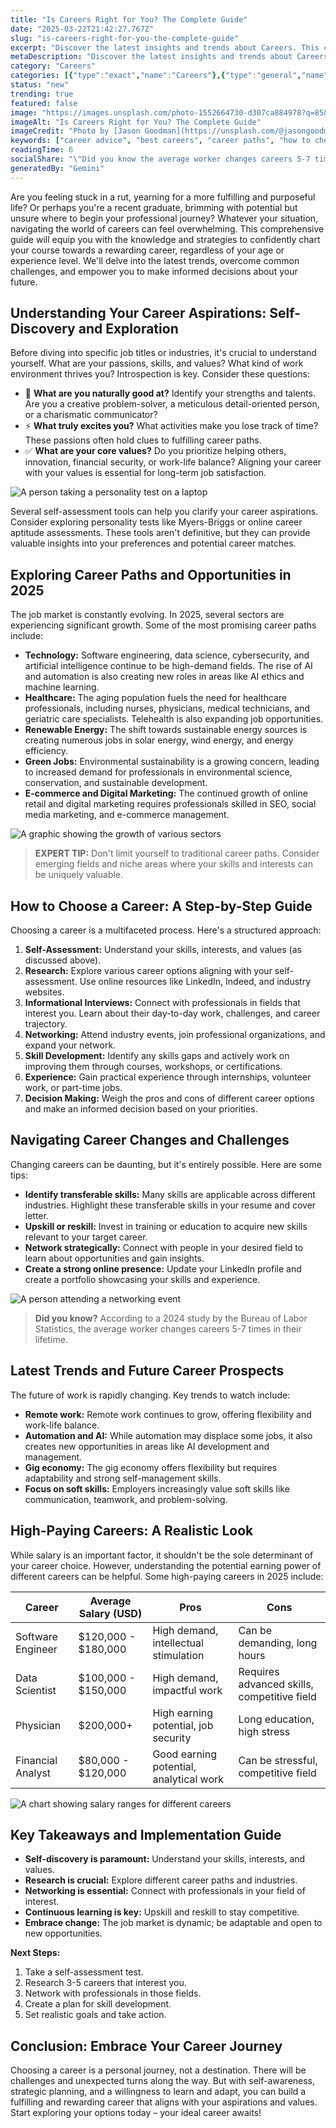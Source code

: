 ```yaml
---
title: "Is Careers Right for You? The Complete Guide"
date: "2025-03-22T21:42:27.767Z"
slug: "is-careers-right-for-you-the-complete-guide"
excerpt: "Discover the latest insights and trends about Careers. This comprehensive guide covers everything you need to know about Careers in 2025."
metaDescription: "Discover the latest insights and trends about Careers. This comprehensive guide covers everything you need to know about Careers in 2025."
category: "Careers"
categories: [{"type":"exact","name":"Careers"},{"type":"general","name":"Healthcare"},{"type":"medium","name":"Medical Research"},{"type":"specific","name":"Pharmacology"},{"type":"niche","name":"Drug Discovery"}]
status: "new"
trending: true
featured: false
image: "https://images.unsplash.com/photo-1552664730-d307ca884978?q=85&w=1200&fit=max&fm=webp&auto=compress"
imageAlt: "Is Careers Right for You? The Complete Guide"
imageCredit: "Photo by [Jason Goodman](https://unsplash.com/@jasongoodman_youxventures) on Unsplash"
keywords: ["career advice", "best careers", "career paths", "how to choose a career", "career change tips", "high paying careers", "find a job", "career opportunities", "job search strategies", "future career prospects"]
readingTime: 6
socialShare: "\"Did you know the average worker changes careers 5-7 times in their lifetime?  Embrace the journey, not just the destination!\""
generatedBy: "Gemini"
---
```




Are you feeling stuck in a rut, yearning for a more fulfilling and purposeful life?  Or perhaps you're a recent graduate, brimming with potential but unsure where to begin your professional journey?  Whatever your situation, navigating the world of careers can feel overwhelming. This comprehensive guide will equip you with the knowledge and strategies to confidently chart your course towards a rewarding career, regardless of your age or experience level.  We'll delve into the latest trends, overcome common challenges, and empower you to make informed decisions about your future.

## Understanding Your Career Aspirations: Self-Discovery and Exploration

Before diving into specific job titles or industries, it's crucial to understand yourself. What are your passions, skills, and values? What kind of work environment thrives you?  Introspection is key.  Consider these questions:

* 🔑 **What are you naturally good at?**  Identify your strengths and talents.  Are you a creative problem-solver, a meticulous detail-oriented person, or a charismatic communicator?
* ⚡ **What truly excites you?** What activities make you lose track of time?  These passions often hold clues to fulfilling career paths.
* ✅ **What are your core values?**  Do you prioritize helping others, innovation, financial security, or work-life balance?  Aligning your career with your values is essential for long-term job satisfaction.

![A person taking a personality test on a laptop](https://images.unsplash.com/photo-1553877522-43269d4ea984?q=85&w=1200&fit=max&fm=webp&auto=compress)

Several self-assessment tools can help you clarify your career aspirations.  Consider exploring personality tests like Myers-Briggs or online career aptitude assessments.  These tools aren't definitive, but they can provide valuable insights into your preferences and potential career matches.

## Exploring Career Paths and Opportunities in 2025

The job market is constantly evolving.  In 2025, several sectors are experiencing significant growth.  Some of the most promising career paths include:

* **Technology:**  Software engineering, data science, cybersecurity, and artificial intelligence continue to be high-demand fields.  The rise of AI and automation is also creating new roles in areas like AI ethics and machine learning.
* **Healthcare:** The aging population fuels the need for healthcare professionals, including nurses, physicians, medical technicians, and geriatric care specialists.  Telehealth is also expanding job opportunities.
* **Renewable Energy:**  The shift towards sustainable energy sources is creating numerous jobs in solar energy, wind energy, and energy efficiency.
* **Green Jobs:**  Environmental sustainability is a growing concern, leading to increased demand for professionals in environmental science, conservation, and sustainable development.
* **E-commerce and Digital Marketing:** The continued growth of online retail and digital marketing requires professionals skilled in SEO, social media marketing, and e-commerce management.

![A graphic showing the growth of various sectors](https://images.unsplash.com/photo-1455849318743-b2233052fcff?q=85&w=1200&fit=max&fm=webp&auto=compress)

> **EXPERT TIP:**  Don't limit yourself to traditional career paths.  Consider emerging fields and niche areas where your skills and interests can be uniquely valuable.

## How to Choose a Career: A Step-by-Step Guide

Choosing a career is a multifaceted process. Here's a structured approach:

1. **Self-Assessment:**  Understand your skills, interests, and values (as discussed above).
2. **Research:** Explore various career options aligning with your self-assessment.  Use online resources like LinkedIn, Indeed, and industry websites.
3. **Informational Interviews:**  Connect with professionals in fields that interest you.  Learn about their day-to-day work, challenges, and career trajectory.
4. **Networking:** Attend industry events, join professional organizations, and expand your network.
5. **Skill Development:**  Identify any skills gaps and actively work on improving them through courses, workshops, or certifications.
6. **Experience:**  Gain practical experience through internships, volunteer work, or part-time jobs.
7. **Decision Making:**  Weigh the pros and cons of different career options and make an informed decision based on your priorities.

##  Navigating Career Changes and Challenges

Changing careers can be daunting, but it's entirely possible.  Here are some tips:

* **Identify transferable skills:**  Many skills are applicable across different industries.  Highlight these transferable skills in your resume and cover letter.
* **Upskill or reskill:**  Invest in training or education to acquire new skills relevant to your target career.
* **Network strategically:**  Connect with people in your desired field to learn about opportunities and gain insights.
* **Create a strong online presence:**  Update your LinkedIn profile and create a portfolio showcasing your skills and experience.

![A person attending a networking event](https://images.unsplash.com/photo-1504805572947-34fad45aed93?q=85&w=1200&fit=max&fm=webp&auto=compress)

> **Did you know?** According to a 2024 study by the Bureau of Labor Statistics, the average worker changes careers 5-7 times in their lifetime.

## Latest Trends and Future Career Prospects

The future of work is rapidly changing.  Key trends to watch include:

* **Remote work:**  Remote work continues to grow, offering flexibility and work-life balance.
* **Automation and AI:**  While automation may displace some jobs, it also creates new opportunities in areas like AI development and management.
* **Gig economy:**  The gig economy offers flexibility but requires adaptability and strong self-management skills.
* **Focus on soft skills:**  Employers increasingly value soft skills like communication, teamwork, and problem-solving.

##  High-Paying Careers: A Realistic Look

While salary is an important factor, it shouldn't be the sole determinant of your career choice.  However, understanding the potential earning power of different careers can be helpful.  Some high-paying careers in 2025 include:

| Career             | Average Salary (USD) | Pros                                       | Cons                                      |
|----------------------|-----------------------|--------------------------------------------|------------------------------------------|
| Software Engineer    | $120,000 - $180,000   | High demand, intellectual stimulation        | Can be demanding, long hours                |
| Data Scientist      | $100,000 - $150,000   | High demand, impactful work                  | Requires advanced skills, competitive field |
| Physician           | $200,000+             | High earning potential, job security          | Long education, high stress              |
| Financial Analyst   | $80,000 - $120,000    | Good earning potential, analytical work       | Can be stressful, competitive field       |

![A chart showing salary ranges for different careers](https://images.unsplash.com/photo-1515378791036-0648a3ef77b2?q=85&w=1200&fit=max&fm=webp&auto=compress)

## Key Takeaways and Implementation Guide

* **Self-discovery is paramount:** Understand your skills, interests, and values.
* **Research is crucial:** Explore different career paths and industries.
* **Networking is essential:** Connect with professionals in your field of interest.
* **Continuous learning is key:**  Upskill and reskill to stay competitive.
* **Embrace change:**  The job market is dynamic; be adaptable and open to new opportunities.

**Next Steps:**

1. Take a self-assessment test.
2. Research 3-5 careers that interest you.
3. Network with professionals in those fields.
4. Create a plan for skill development.
5. Set realistic goals and take action.

## Conclusion:  Embrace Your Career Journey

Choosing a career is a personal journey, not a destination. There will be challenges and unexpected turns along the way.  But with self-awareness, strategic planning, and a willingness to learn and adapt, you can build a fulfilling and rewarding career that aligns with your aspirations and values.  Start exploring your options today – your ideal career awaits!


